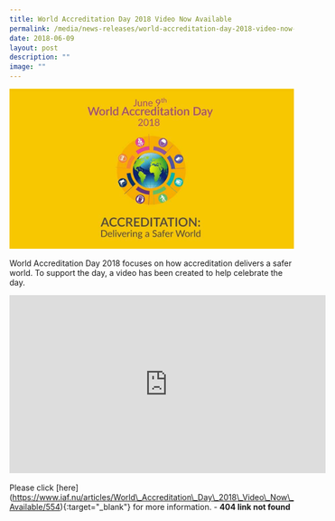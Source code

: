 ```yaml
---
title: World Accreditation Day 2018 Video Now Available
permalink: /media/news-releases/world-accreditation-day-2018-video-now-available/
date: 2018-06-09
layout: post
description: ""
image: ""
---
```

![world-accreditation-day-2018-video-now-available](/images/press-release/documents/world-accreditation-day-2018.png)

World Accreditation Day 2018 focuses on how accreditation delivers a safer world. To support the day, a video has been created to help celebrate the day.

<div class="bp-youtube">
      <iframe allowfullscreen="" allow="autoplay; encrypted-media" frameborder="0" src="https://www.youtube.com/embed/douGB7pLlYc" height="315" width="560"></iframe>
</div>

Please click \[here\](https://www.iaf.nu/articles/World\_Accreditation\_Day\_2018\_Video\_Now\_Available/554){:target="\_blank"} for more information. - **404 link not found**